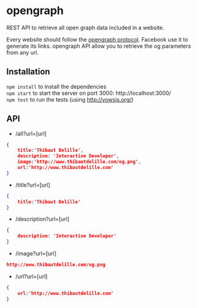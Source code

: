 opengraph
=========

REST API to retrieve all open graph data included in a website.

Every website should follow the [opengraph protocol](http://ogp.me/). Facebook use it to generate its links. opengraph API allow you to retrieve the og parameters from any url.
## Installation
`npm install` to install the dependencies  
`npm start` to start the server on port 3000: http://localhost:3000/  
`npm test` to run the tests (using http://vowsjs.org/)

## API
- /all?url=[url] 
```json
{
    title:'Thibaut Delille',
    description: 'Interactive Developer',
    image:'http://www.thibautdelille.com/og.png',
    url:'http://www.thibautdelille.com'
}
```
- /title?url=[url]  
```json
{
    title:'Thibaut Delille'
}
```
- /description?url=[url]  
```json
{
    description: 'Interactive Developer'
}
```
- /image?url=[url]  
```json
http://www.thibautdelille.com/og.png
```
- /url?url=[url]   
```json
{
    url:'http://www.thibautdelille.com'
}
```
